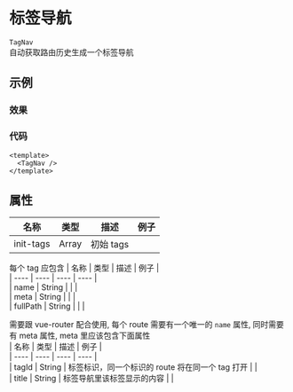 # 标签导航  
`TagNav`  
自动获取路由历史生成一个标签导航

## 示例  

### 效果
<Demo>
  <TagNavDemo />
</Demo>

### 代码  
```vue
<template>
  <TagNav />
</template>
```

## 属性  
| 名称 | 类型 | 描述 | 例子 |  
| ---- | ---- | ---- | ---- |  
| init-tags | Array | 初始 tags | |  
每个 tag 应包含 
| 名称 | 类型 | 描述 | 例子 |  
| ---- | ---- | ---- | ---- |  
| name | String | | |  
| meta | String | | |  
| fullPath | String | | |  

需要跟 vue-router 配合使用, 每个 route 需要有一个唯一的 `name` 属性, 同时需要有 meta 属性, meta 里应该包含下面属性  
| 名称 | 类型 | 描述 | 例子 |  
| ---- | ---- | ---- | ---- |  
| tagId | String | 标签标识，同一个标识的 route 将在同一个 tag 打开 | |  
| title | String | 标签导航里该标签显示的内容 | |  
